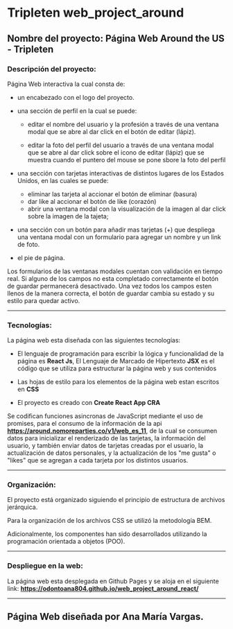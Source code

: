 # Tripleten web_project_around

## Nombre del proyecto: Página Web Around the US - Tripleten

### Descripción del proyecto: 

Página Web interactiva la cual consta de:

  * un encabezado con el logo del proyecto.

  * una sección de perfil en la cual se puede:

    * editar el nombre del usuario y la profesión a través de una ventana modal que se abre al dar click en el botón de editar (lápiz).

    * editar la foto del perfil del usuario a través de una ventana modal que se abre al dar click sobre el icono de editar (lápiz) que se muestra cuando el puntero del mouse se pone sbore la foto del perfil 

  * una sección con tarjetas interactivas de distintos lugares de los Estados Unidos, en las cuales se puede:

    * eliminar las tarjeta al accionar el botón de eliminar (basura)
    * dar like al accionar el botón de like (corazón)
    * abrir una ventana modal con la visualización de la imagen al dar click sobre la imagen de la tajeta; 
    
  * una sección con un botón para añadir mas tarjetas (+) que despliega una ventana modal con un formulario para agregar un nombre y un link de foto.

  * el pie de página.

  Los formularios de las ventanas modales cuentan con validación en tiempo real<!-- , que muestra los mensajes de error mientras que el usuario está completando los campos -->. Si alguno de los campos no esta completado correctamente el botón de guardar permanecerá desactivado. Una vez todos los campos esten llenos de la manera correcta, el botón de guardar cambia su estado y su estilo para quedar activo.

***

### Tecnologías:

  La página web esta diseñada con las siguientes tecnologías:

  * El lenguaje de programación para escribir la lógica y funcionalidad de la página es **React Js**, El Lenguaje de Marcado de Hipertexto **JSX** es el código que se utiliza para estructurar la página web y sus contenidos

  * Las hojas de estilo para los elementos de la página web estan escritos en **CSS**
  * El proyecto es creado con **Create React App CRA** 

  Se codifican funciones asincronas de JavaScript mediante el uso de promises, para el consumo de la información de la api **https://around.nomoreparties.co/v1/web_es_11**, de la cual se consumen datos para inicializar el renderizado de las tarjetas, la información del usuario, y también enviar datos de tarjetas creadas por el usuario, la actualización de datos personales, y la actualización de los "me gusta" o "likes" que se agregan a cada tarjeta por los distintos usuarios.
***

### Organización:

  El proyecto está organizado siguiendo el principio de estructura de archivos jerárquica.

  Para la organización de los archivos CSS se utilizó la metodología BEM.

  Adicionalmente, los componentes han sido desarrollados utilizando la programación orientada a objetos (POO).
***

### Despliegue en la web:
  La página web esta desplegada en Github Pages y se aloja en el siguiente link: **https://odontoana804.github.io/web_project_around_react/**
***

## Página Web diseñada por Ana María Vargas.